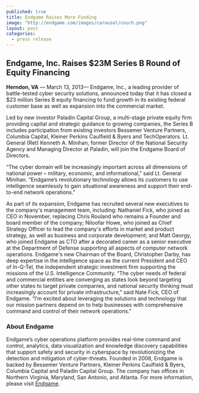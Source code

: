 ```yaml
---
published: true
title: Endgame Raises More Funding
image: "http://endgame.com/images/carousel/couch.png"
layout: post
categories: 
  - press release
---
```


## Endgame, Inc. Raises $23M Series B Round of Equity Financing

**Herndon, VA** — March 13, 2013— Endgame, Inc., a leading provider of battle-tested cyber security solutions, announced today that it has closed a $23 million Series B equity financing to fund growth in its existing federal customer base as well as expansion into the commercial market.

Led by new investor Paladin Capital Group, a multi-stage private equity firm providing capital and strategic guidance to growing companies, the Series B includes participation from existing investors Bessemer Venture Partners, Columbia Capital, Kleiner Perkins Caulfield & Byers and TechOperators. Lt. General (Ret) Kenneth A. Minihan, former Director of the National Security Agency and Managing Director at Paladin, will join the Endgame Board of Directors.

“The cyber domain will be increasingly important across all dimensions of national power – military, economic, and informational,” said Lt. General Minihan. “Endgame’s revolutionary technology allows its customers to use intelligence seamlessly to gain situational awareness and support their end-to-end network operations.”

As part of its expansion, Endgame has recruited several new executives to the company's management team, including: Nathaniel Fick, who joined as CEO in November, replacing Chris Rouland who remains a Founder and board member of the company; Niloofar Howe, who joined as Chief Strategy Officer to lead the company's efforts in market and product strategy, as well as business and corporate development; and Matt Georgy, who joined Endgame as CTO after a decorated career as a senior executive at the Department of Defense supporting all aspects of computer network operations. Endgame's new Chairman of the Board, Christopher Darby, has deep expertise in the intelligence space as the current President and CEO of In-Q-Tel, the independent strategic investment firm supporting the missions of the U.S. Intelligence Community. 
“The cyber needs of federal and commercial entities are converging as states look beyond targeting other states to target private companies, and national security thinking must increasingly account for private infrastructure,” said Nate Fick, CEO of Endgame. “I’m excited about leveraging the solutions and technology that our mission partners depend on to help businesses with comprehensive command and control of their network operations.”

### About Endgame

Endgame’s cyber operations platform provides real-time command and control, analytics,  data visualization and knowledge discovery capabilities that support safety and security in cyberspace by revolutionizing the detection and mitigation of cyber-threats. Founded in 2008, Endgame is backed by Bessemer Venture Partners, Kleiner Perkins Caulfield & Byers, Columbia Capital and Paladin Capital Group. The company has offices in Northern Virginia, Maryland, San Antonio, and Atlanta. For more information, please visit [Endgame](http://www.endgame.com).